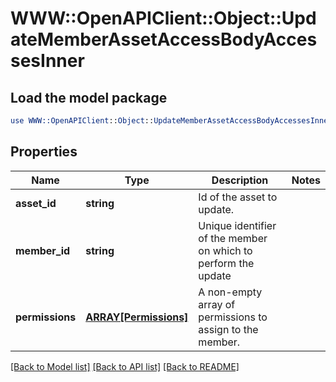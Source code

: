 # WWW::OpenAPIClient::Object::UpdateMemberAssetAccessBodyAccessesInner

## Load the model package
```perl
use WWW::OpenAPIClient::Object::UpdateMemberAssetAccessBodyAccessesInner;
```

## Properties
Name | Type | Description | Notes
------------ | ------------- | ------------- | -------------
**asset_id** | **string** | Id of the asset to update. | 
**member_id** | **string** | Unique identifier of the member on which to perform the update | 
**permissions** | [**ARRAY[Permissions]**](Permissions.md) | A non-empty array of permissions to assign to the member. | 

[[Back to Model list]](../README.md#documentation-for-models) [[Back to API list]](../README.md#documentation-for-api-endpoints) [[Back to README]](../README.md)


